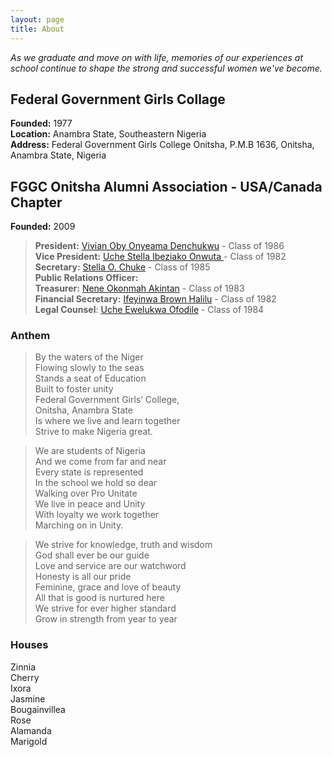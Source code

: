 ```yaml
---
layout: page
title: About
---
```


*As we graduate and move on with life, memories of our experiences at school continue to shape the strong and successful women we've become.*


## Federal Government Girls Collage

**Founded:** 1977  
**Location:** Anambra State, Southeastern Nigeria  
**Address:** Federal Government Girls College Onitsha, P.M.B 1636, Onitsha, Anambra State, Nigeria


## FGGC Onitsha Alumni Association - USA/Canada Chapter
**Founded:** 2009

> **President:**  <a href="#mailto:vivian.onyeama@fggconitsha.com" class="email">Vivian Oby Onyeama Denchukwu</a> - Class of 1986  
> **Vice President:** <a href="#mailto:stella.ibeziako@fggconitsha.com" class="email">Uche Stella Ibeziako Onwuta </a>- Class of 1982  
> **Secretary:** <a href="#mailto:stella.chuke@fggconitsha.com" class="email">Stella O. Chuke</a> - Class of 1985  
> **Public Relations Officer:**    
> **Treasurer:** <a href="#mailto:nene.okonmah@fggconitsha.com" class="email">Nene Okonmah Akintan</a> - Class of 1983  
> **Financial Secretary:** <a href="#mailto:ifeyinwa.brown@fggconitsha.com" class="email">Ifeyinwa Brown Halilu</a> - Class of 1982  
> **Legal Counsel**: <a href="#mailto:uche.ewelukwa@fggconitsha.com" class="email">Uche Ewelukwa Ofodile</a> - Class of 1984


### Anthem
> By the waters of the Niger  
> Flowing slowly to the seas  
> Stands a seat of Education   
> Built to foster unity  
> Federal Government Girls’ College,   
> Onitsha, Anambra State  
> Is where we live and learn together   
> Strive to make Nigeria great.  

> We are students of Nigeria  
> And we come from far and near  
> Every state is represented  
> In the school we hold so dear  
> Walking over Pro Unitate  
> We live in peace and Unity  
> With loyalty we work together  
> Marching on in Unity.

> We strive for knowledge, truth and wisdom  
> God shall ever be our guide  
> Love and service are our watchword  
> Honesty is all our pride  
> Feminine, grace and love of beauty  
> All that is good is nurtured here  
> We strive for ever higher standard  
> Grow in strength from year to year  

### Houses
Zinnia   
Cherry    
Ixora  
Jasmine  
Bougainvillea  
Rose  
Alamanda  
Marigold 